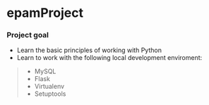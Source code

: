 # epamProject
### Project goal
- Learn the basic principles of working with Python
- Learn to work with the following local development enviroment:
> - MySQL 
> - Flask
> - Virtualenv 
> - Setuptools  
